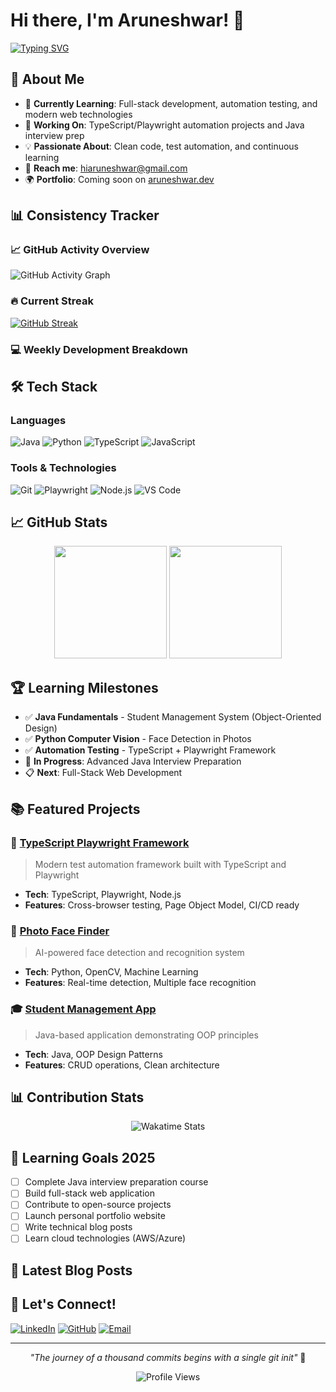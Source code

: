 # Hi there, I'm Aruneshwar! 👋

[![Typing SVG](https://readme-typing-svg.herokuapp.com?font=Fira+Code&pause=1000&color=F75C7E&center=true&vCenter=true&width=435&lines=SeniorTestAnalyst%7CAssociate%7CCognizant;Software+Developer+%7C+Problem+Solver;Java+%7C+Python+%7C+TypeScript;Always+Learning+%7C+Building+%7C+Growing)](https://git.io/typing-svg)

## 🚀 About Me

- 🌱 **Currently Learning**: Full-stack development, automation testing, and modern web technologies
- 🔭 **Working On**: TypeScript/Playwright automation projects and Java interview prep
- 💡 **Passionate About**: Clean code, test automation, and continuous learning
- 📧 **Reach me**: [hiaruneshwar@gmail.com](mailto:hiaruneshwar@gmail.com)
- 🌍 **Portfolio**: Coming soon on [aruneshwar.dev](https://aruneshwarar.github.io)

## 📊 Consistency Tracker

### 📈 GitHub Activity Overview
![GitHub Activity Graph](https://github-readme-activity-graph.vercel.app/graph?username=AruneshwarAR&theme=react-dark&hide_border=true&area=true)

### 🔥 Current Streak
[![GitHub Streak](https://github-readme-streak-stats.herokuapp.com?user=AruneshwarAR&theme=radical&hide_border=true)](https://git.io/streak-stats)

### 💻 Weekly Development Breakdown
<!--START_SECTION:waka-->
<!--END_SECTION:waka-->

## 🛠️ Tech Stack

### Languages
![Java](https://img.shields.io/badge/Java-ED8B00?style=for-the-badge&logo=openjdk&logoColor=white)
![Python](https://img.shields.io/badge/Python-3776AB?style=for-the-badge&logo=python&logoColor=white)
![TypeScript](https://img.shields.io/badge/TypeScript-007ACC?style=for-the-badge&logo=typescript&logoColor=white)
![JavaScript](https://img.shields.io/badge/JavaScript-F7DF1E?style=for-the-badge&logo=javascript&logoColor=black)

### Tools & Technologies
![Git](https://img.shields.io/badge/Git-F05032?style=for-the-badge&logo=git&logoColor=white)
![Playwright](https://img.shields.io/badge/Playwright-2EAD33?style=for-the-badge&logo=playwright&logoColor=white)
![Node.js](https://img.shields.io/badge/Node.js-43853D?style=for-the-badge&logo=node.js&logoColor=white)
![VS Code](https://img.shields.io/badge/VS_Code-007ACC?style=for-the-badge&logo=visual-studio-code&logoColor=white)

## 📈 GitHub Stats

<div align="center">
  <img height="180em" src="https://github-readme-stats.vercel.app/api?username=AruneshwarAR&show_icons=true&theme=radical&include_all_commits=true&count_private=true"/>
  <img height="180em" src="https://github-readme-stats.vercel.app/api/top-langs/?username=AruneshwarAR&layout=compact&langs_count=8&theme=radical"/>
</div>

## 🏆 Learning Milestones

- ✅ **Java Fundamentals** - Student Management System (Object-Oriented Design)
- ✅ **Python Computer Vision** - Face Detection in Photos
- ✅ **Automation Testing** - TypeScript + Playwright Framework
- 🔄 **In Progress**: Advanced Java Interview Preparation
- 📋 **Next**: Full-Stack Web Development

## 📚 Featured Projects

### 🎯 [TypeScript Playwright Framework](https://github.com/AruneshwarAR/TypeScriptPlayWright)
> Modern test automation framework built with TypeScript and Playwright
- **Tech**: TypeScript, Playwright, Node.js
- **Features**: Cross-browser testing, Page Object Model, CI/CD ready

### 📸 [Photo Face Finder](https://github.com/AruneshwarAR/photo-face-finder)
> AI-powered face detection and recognition system
- **Tech**: Python, OpenCV, Machine Learning
- **Features**: Real-time detection, Multiple face recognition

### 🎓 [Student Management App](https://github.com/AruneshwarAR/StudentManagementApp)
> Java-based application demonstrating OOP principles
- **Tech**: Java, OOP Design Patterns
- **Features**: CRUD operations, Clean architecture

## 📊 Contribution Stats

<div align="center">
  <img src="https://github-readme-stats.vercel.app/api/wakatime?username=@AruneshwarAR&theme=radical" alt="Wakatime Stats" />
</div>

## 🎯 Learning Goals 2025

- [ ] Complete Java interview preparation course
- [ ] Build full-stack web application
- [ ] Contribute to open-source projects
- [ ] Launch personal portfolio website
- [ ] Write technical blog posts
- [ ] Learn cloud technologies (AWS/Azure)

## 📝 Latest Blog Posts
<!-- BLOG-POST-LIST:START -->
<!-- BLOG-POST-LIST:END -->

## 🤝 Let's Connect!

[![LinkedIn](https://img.shields.io/badge/LinkedIn-0077B5?style=for-the-badge&logo=linkedin&logoColor=white)](https://linkedin.com/in/aruneshwar)
[![GitHub](https://img.shields.io/badge/GitHub-100000?style=for-the-badge&logo=github&logoColor=white)](https://github.com/AruneshwarAR)
[![Email](https://img.shields.io/badge/Email-D14836?style=for-the-badge&logo=gmail&logoColor=white)](mailto:hiaruneshwar@gmail.com)

---

<div align="center">
  <i>"The journey of a thousand commits begins with a single git init"</i> 🚀
  
  ![Profile Views](https://komarev.com/ghpvc/?username=AruneshwarAR&color=brightgreen&style=flat-square)
</div>
